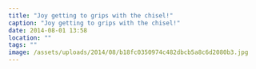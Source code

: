 ```yaml
---
title: "Joy getting to grips with the chisel!"
caption: "Joy getting to grips with the chisel!"
date: 2014-08-01 13:58
location: ""
tags: ""
image: /assets/uploads/2014/08/b18fc0350974c482dbcb5a8c6d2080b3.jpg
---
```

